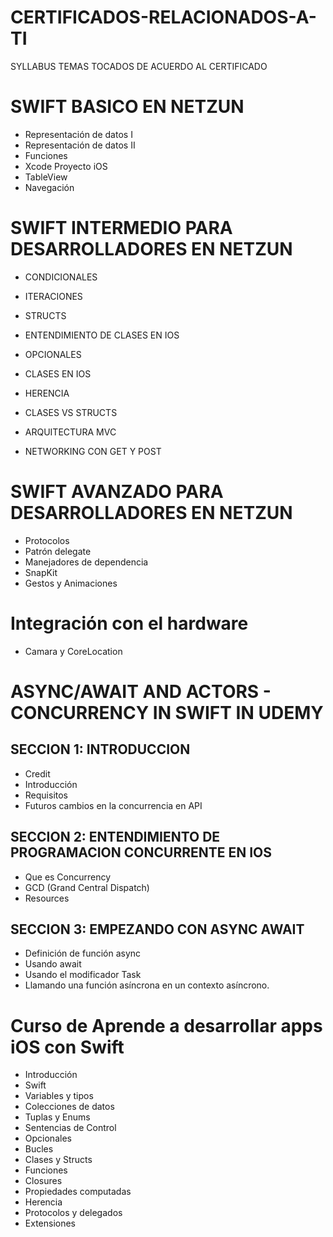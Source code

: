 # CERTIFICADOS-RELACIONADOS-A-TI

SYLLABUS TEMAS TOCADOS DE ACUERDO AL CERTIFICADO

# SWIFT BASICO EN NETZUN

- Representación de datos I
- Representación de datos II
- Funciones
- Xcode Proyecto iOS
- TableView
- Navegación

# SWIFT INTERMEDIO PARA DESARROLLADORES EN NETZUN

- CONDICIONALES
- ITERACIONES
- STRUCTS
- ENTENDIMIENTO DE CLASES EN IOS
- OPCIONALES
- CLASES EN IOS
- HERENCIA
- CLASES VS STRUCTS

- ARQUITECTURA MVC
- NETWORKING CON GET Y POST


# SWIFT AVANZADO PARA DESARROLLADORES EN NETZUN

- Protocolos
- Patrón delegate
- Manejadores de dependencia
- SnapKit
- Gestos y Animaciones


# Integración con el hardware

- Camara y CoreLocation


# ASYNC/AWAIT AND ACTORS - CONCURRENCY IN SWIFT IN UDEMY

## SECCION 1: INTRODUCCION

- Credit
- Introducción
- Requisitos
- Futuros cambios en la concurrencia en API

## SECCION 2: ENTENDIMIENTO DE PROGRAMACION CONCURRENTE EN IOS

- Que es Concurrency
- GCD (Grand Central Dispatch)
- Resources

## SECCION 3: EMPEZANDO CON ASYNC AWAIT

- Definición de función async
- Usando await
- Usando el modificador Task
- Llamando una función asíncrona en un contexto asíncrono.




# Curso de Aprende a desarrollar apps iOS con Swift

- Introducción
- Swift
- Variables y tipos
- Colecciones de datos
- Tuplas y Enums
- Sentencias de Control
- Opcionales
- Bucles
- Clases y Structs
- Funciones
- Closures
- Propiedades computadas
- Herencia
- Protocolos y delegados
- Extensiones




